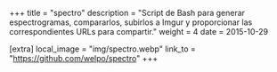 +++
title = "spectro"
description = "Script de Bash para generar espectrogramas, compararlos, subirlos a Imgur y proporcionar las correspondientes URLs para compartir."
weight = 4
date = 2015-10-29

[extra]
local_image = "img/spectro.webp"
link_to = "https://github.com/welpo/spectro"
+++

